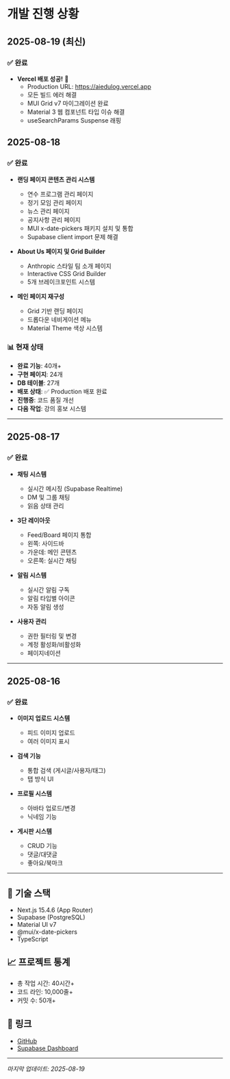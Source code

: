 # 개발 진행 상황

## 2025-08-19 (최신)
### ✅ 완료
- **Vercel 배포 성공!** 🚀
  - Production URL: https://aiedulog.vercel.app
  - 모든 빌드 에러 해결
  - MUI Grid v7 마이그레이션 완료
  - Material 3 웹 컴포넌트 타입 이슈 해결
  - useSearchParams Suspense 래핑

## 2025-08-18
### ✅ 완료
- **랜딩 페이지 콘텐츠 관리 시스템**
  - 연수 프로그램 관리 페이지
  - 정기 모임 관리 페이지  
  - 뉴스 관리 페이지
  - 공지사항 관리 페이지
  - MUI x-date-pickers 패키지 설치 및 통합
  - Supabase client import 문제 해결

- **About Us 페이지 및 Grid Builder**
  - Anthropic 스타일 팀 소개 페이지
  - Interactive CSS Grid Builder
  - 5개 브레이크포인트 시스템

- **메인 페이지 재구성**
  - Grid 기반 랜딩 페이지
  - 드롭다운 네비게이션 메뉴
  - Material Theme 색상 시스템

### 📊 현재 상태
- **완료 기능**: 40개+
- **구현 페이지**: 24개
- **DB 테이블**: 27개
- **배포 상태**: ✅ Production 배포 완료
- **진행중**: 코드 품질 개선
- **다음 작업**: 강의 홍보 시스템

---

## 2025-08-17
### ✅ 완료
- **채팅 시스템**
  - 실시간 메시징 (Supabase Realtime)
  - DM 및 그룹 채팅
  - 읽음 상태 관리

- **3단 레이아웃**
  - Feed/Board 페이지 통합
  - 왼쪽: 사이드바
  - 가운데: 메인 콘텐츠
  - 오른쪽: 실시간 채팅

- **알림 시스템**
  - 실시간 알림 구독
  - 알림 타입별 아이콘
  - 자동 알림 생성

- **사용자 관리**
  - 권한 필터링 및 변경
  - 계정 활성화/비활성화
  - 페이지네이션

---

## 2025-08-16
### ✅ 완료
- **이미지 업로드 시스템**
  - 피드 이미지 업로드
  - 여러 이미지 표시

- **검색 기능**
  - 통합 검색 (게시글/사용자/태그)
  - 탭 방식 UI

- **프로필 시스템**
  - 아바타 업로드/변경
  - 닉네임 기능

- **게시판 시스템**
  - CRUD 기능
  - 댓글/대댓글
  - 좋아요/북마크

---

## 🔧 기술 스택
- Next.js 15.4.6 (App Router)
- Supabase (PostgreSQL)
- Material UI v7
- @mui/x-date-pickers
- TypeScript

## 📈 프로젝트 통계
- 총 작업 시간: 40시간+
- 코드 라인: 10,000줄+
- 커밋 수: 50개+

## 🔗 링크
- [GitHub](https://github.com/milkrevenant/aiedulog-website)
- [Supabase Dashboard](https://supabase.com/dashboard/project/nnfpdhtpbjijdctslexc)

---
*마지막 업데이트: 2025-08-19*